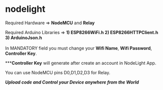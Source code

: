 # nodelight


Required Hardware => <b>NodeMCU</b> and <b>Relay</b>

Required Arduino Libraries => <b>1) ESP8266WiFi.h </b>
                              <b>2) ESP8266HTTPClient.h </b>
                              <b>3) ArduinoJson.h </b>
<br>
<br>
In MANDATORY field you must change your <b>Wifi Name</b>, <b>Wifi Password</b>, <b>Controller Key</b>.

***<b>Controller Key</b> will generate after create an account in NodeLight App.

You can use NodeMCU pins D0,D1,D2,D3 for Relay.


<b><i>Upload code and Control your Device anywhere from the World</i></b>
